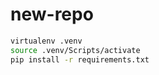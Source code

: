 # new-repo

```bash
virtualenv .venv
source .venv/Scripts/activate
pip install -r requirements.txt
```